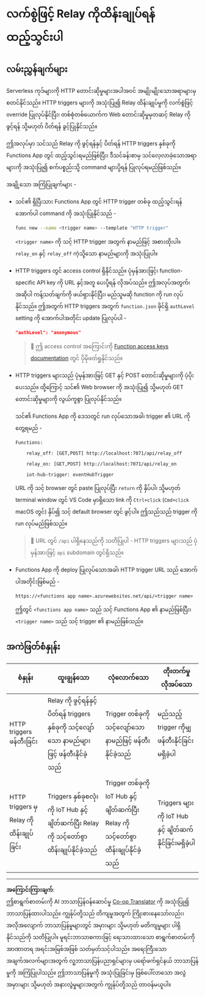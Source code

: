 <!--
CO_OP_TRANSLATOR_METADATA:
{
  "original_hash": "c24b6e4d90501c9199f2ceb6a648a337",
  "translation_date": "2025-08-28T17:54:07+00:00",
  "source_file": "2-farm/lessons/5-migrate-application-to-the-cloud/assignment.md",
  "language_code": "my"
}
-->
# လက်စွဲဖြင့် Relay ကိုထိန်းချုပ်ရန် ထည့်သွင်းပါ

## လမ်းညွှန်ချက်များ

Serverless ကုဒ်များကို HTTP တောင်းဆိုမှုများအပါအဝင် အမျိုးမျိုးသောအရာများမှ စတင်နိုင်သည်။ HTTP triggers များကို အသုံးပြု၍ Relay ထိန်းချုပ်မှုကို လက်စွဲဖြင့် override ပြုလုပ်နိုင်ပြီး၊ တစ်စုံတစ်ယောက်က Web တောင်းဆိုမှုမှတဆင့် Relay ကို ဖွင့်ရန် သို့မဟုတ် ပိတ်ရန် ခွင့်ပြုနိုင်သည်။

ဤအလုပ်မှာ သင်သည် Relay ကို ဖွင့်ရန်နှင့် ပိတ်ရန် HTTP triggers နှစ်ခုကို Functions App တွင် ထည့်သွင်းရမည်ဖြစ်ပြီး၊ ဒီသင်ခန်းစာမှ သင်လေ့လာခဲ့သောအရာများကို အသုံးပြု၍ စက်ပစ္စည်းသို့ command များပို့ရန် ပြုလုပ်ရမည်ဖြစ်သည်။

အချို့သော အကြံပြုချက်များ -

* သင်၏ ရှိပြီးသား Functions App တွင် HTTP trigger တစ်ခု ထည့်သွင်းရန် အောက်ပါ command ကို အသုံးပြုနိုင်သည် -

    ```sh
    func new --name <trigger name> --template "HTTP trigger"
    ```

    `<trigger name>` ကို သင့် HTTP trigger အတွက် နာမည်ဖြင့် အစားထိုးပါ။ `relay_on` နှင့် `relay_off` ကဲ့သို့သော နာမည်များကို အသုံးပြုပါ။

* HTTP triggers တွင် access control ရှိနိုင်သည်။ ပုံမှန်အားဖြင့်၊ function-specific API key ကို URL နှင့်အတူ ပေးပို့ရန် လိုအပ်သည်။ ဤအလုပ်အတွက်၊ အဆိုပါ ကန့်သတ်ချက်ကို ဖယ်ရှားနိုင်ပြီး၊ မည်သူမဆို function ကို run လုပ်နိုင်သည်။ ဤအတွက် HTTP triggers အတွက် `function.json` ဖိုင်ရှိ `authLevel` setting ကို အောက်ပါအတိုင်း update ပြုလုပ်ပါ -

    ```json
    "authLevel": "anonymous"
    ```

    > 💁 ဤ access control အကြောင်းကို [Function access keys documentation](https://docs.microsoft.com/azure/azure-functions/functions-bindings-http-webhook-trigger?WT.mc_id=academic-17441-jabenn#authorization-keys) တွင် ပိုမိုဖတ်ရှုနိုင်သည်။

* HTTP triggers များသည် ပုံမှန်အားဖြင့် GET နှင့် POST တောင်းဆိုမှုများကို ပံ့ပိုးပေးသည်။ ထို့ကြောင့် သင်၏ Web browser ကို အသုံးပြု၍ သို့မဟုတ် GET တောင်းဆိုမှုများကို လွယ်ကူစွာ ပြုလုပ်နိုင်သည်။

    သင်၏ Functions App ကို ဒေသတွင် run လုပ်သောအခါ၊ trigger ၏ URL ကို တွေ့ရမည် -

    ```output
    Functions:

        relay_off: [GET,POST] http://localhost:7071/api/relay_off

        relay_on: [GET,POST] http://localhost:7071/api/relay_on

        iot-hub-trigger: eventHubTrigger
    ```

    URL ကို သင့် browser တွင် paste ပြုလုပ်ပြီး `return` ကို နှိပ်ပါ၊ သို့မဟုတ် terminal window တွင် VS Code မှာရှိသော link ကို `Ctrl+click` (`Cmd+click` macOS တွင်) နှိပ်၍ သင့် default browser တွင် ဖွင့်ပါ။ ဤသည်သည် trigger ကို run လုပ်မည်ဖြစ်သည်။

    > 💁 URL တွင် `/api` ပါရှိနေသည်ကို သတိပြုပါ - HTTP triggers များသည် ပုံမှန်အားဖြင့် `api` subdomain တွင်ရှိသည်။

* Functions App ကို deploy ပြုလုပ်သောအခါ၊ HTTP trigger URL သည် အောက်ပါအတိုင်းဖြစ်မည် -

    `https://<functions app name>.azurewebsites.net/api/<trigger name>`

    ဤတွင် `<functions app name>` သည် သင့် Functions App ၏ နာမည်ဖြစ်ပြီး၊ `<trigger name>` သည် သင့် trigger ၏ နာမည်ဖြစ်သည်။

## အကဲဖြတ်စံနှုန်း

| စံနှုန်း | ထူးချွန်သော | လုံလောက်သော | တိုးတက်မှုလိုအပ်သော |
| -------- | ------------ | ------------ | ------------------- |
| HTTP triggers ဖန်တီးခြင်း | Relay ကို ဖွင့်ရန်နှင့် ပိတ်ရန် triggers နှစ်ခုကို သင့်လျော်သော နာမည်များဖြင့် ဖန်တီးနိုင်ခဲ့သည် | Trigger တစ်ခုကို သင့်လျော်သော နာမည်ဖြင့် ဖန်တီးနိုင်ခဲ့သည် | မည်သည့် trigger ကိုမျှ ဖန်တီးနိုင်ခြင်းမရှိခဲ့ပါ |
| HTTP triggers မှ Relay ကို ထိန်းချုပ်ခြင်း | Triggers နှစ်ခုစလုံးကို IoT Hub နှင့် ချိတ်ဆက်ပြီး Relay ကို သင့်တော်စွာ ထိန်းချုပ်နိုင်ခဲ့သည် | Trigger တစ်ခုကို IoT Hub နှင့် ချိတ်ဆက်ပြီး Relay ကို သင့်တော်စွာ ထိန်းချုပ်နိုင်ခဲ့သည် | Triggers များကို IoT Hub နှင့် ချိတ်ဆက်နိုင်ခြင်းမရှိခဲ့ပါ |

---

**အကြောင်းကြားချက်**:  
ဤစာရွက်စာတမ်းကို AI ဘာသာပြန်ဝန်ဆောင်မှု [Co-op Translator](https://github.com/Azure/co-op-translator) ကို အသုံးပြု၍ ဘာသာပြန်ထားပါသည်။ ကျွန်ုပ်တို့သည် တိကျမှုအတွက် ကြိုးစားနေသော်လည်း၊ အလိုအလျောက် ဘာသာပြန်မှုများတွင် အမှားများ သို့မဟုတ် မတိကျမှုများ ပါရှိနိုင်သည်ကို သတိပြုပါ။ မူရင်းဘာသာစကားဖြင့် ရေးသားထားသော စာရွက်စာတမ်းကို အာဏာတရ အရင်းအမြစ်အဖြစ် သတ်မှတ်သင့်ပါသည်။ အရေးကြီးသော အချက်အလက်များအတွက် လူ့ဘာသာပြန်ပညာရှင်များမှ ပရော်ဖက်ရှင်နယ် ဘာသာပြန်မှုကို အကြံပြုပါသည်။ ဤဘာသာပြန်မှုကို အသုံးပြုခြင်းမှ ဖြစ်ပေါ်လာသော အလွဲအမှားများ သို့မဟုတ် အနားလွဲမှုများအတွက် ကျွန်ုပ်တို့သည် တာဝန်မယူပါ။